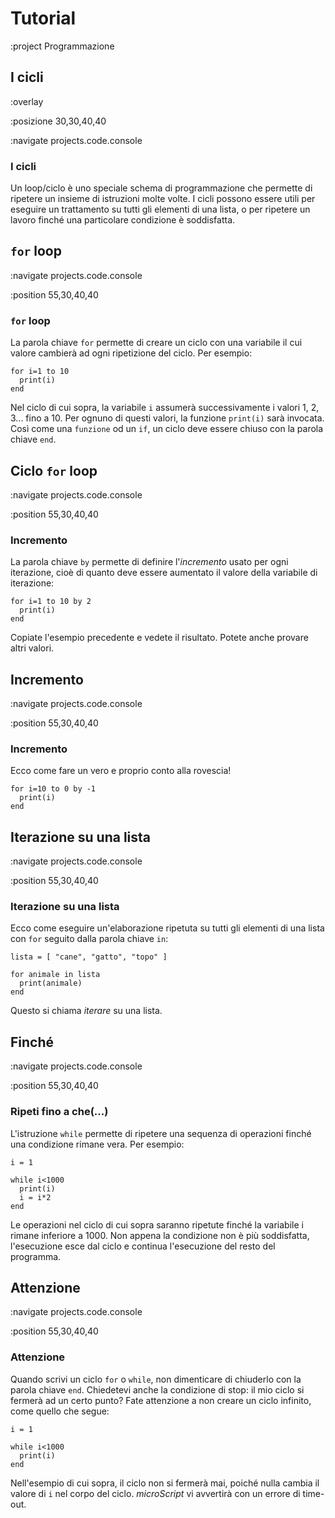 # Tutorial

:project Programmazione

## I cicli

:overlay

:posizione 30,30,40,40

:navigate projects.code.console

### I cicli

Un loop/ciclo è uno speciale schema di programmazione che permette di ripetere un insieme di istruzioni
molte volte. I cicli possono essere utili per eseguire un trattamento
su tutti gli elementi di una lista, o per ripetere un lavoro finché
una particolare condizione è soddisfatta.

## ```for``` loop

:navigate projects.code.console

:position 55,30,40,40

### ```for``` loop

La parola chiave ```for``` permette di creare un ciclo con una variabile il cui valore
cambierà ad ogni ripetizione del ciclo. Per esempio:

```
for i=1 to 10
  print(i)
end
```

Nel ciclo di cui sopra, la variabile ```i``` assumerà successivamente i valori
1, 2, 3... fino a 10. Per ognuno di questi valori, la funzione ```print(i)``` sarà
invocata. Così come una ```funzione``` od un ```if```, un ciclo deve essere chiuso con
la parola chiave ```end```.

## Ciclo ```for``` loop

:navigate projects.code.console

:position 55,30,40,40

### Incremento

La parola chiave ```by``` permette di definire l'*incremento* usato per ogni iterazione,
cioè di quanto deve essere aumentato il valore della variabile di iterazione:

```
for i=1 to 10 by 2
  print(i)
end
```

Copiate l'esempio precedente e vedete il risultato. Potete anche provare altri
valori.

## Incremento

:navigate projects.code.console

:position 55,30,40,40

### Incremento

Ecco come fare un vero e proprio conto alla rovescia!

```
for i=10 to 0 by -1
  print(i)
end
```

## Iterazione su una lista

:navigate projects.code.console

:position 55,30,40,40

### Iterazione su una lista

Ecco come eseguire un'elaborazione ripetuta su tutti gli elementi di una lista con
```for``` seguito dalla parola chiave ```in```:

```
lista = [ "cane", "gatto", "topo" ]

for animale in lista
  print(animale)
end
```

Questo si chiama *iterare* su una lista.

## Finché

:navigate projects.code.console

:position 55,30,40,40

### Ripeti fino a che(...)

L'istruzione ```while``` permette di ripetere una sequenza di operazioni finché una
condizione rimane vera. Per esempio:

```
i = 1

while i<1000
  print(i)
  i = i*2
end
```

Le operazioni nel ciclo di cui sopra saranno ripetute finché la variabile i rimane
inferiore a 1000. Non appena la condizione non è più soddisfatta, l'esecuzione esce dal ciclo
e continua l'esecuzione del resto del programma.


## Attenzione

:navigate projects.code.console

:position 55,30,40,40

### Attenzione

Quando scrivi un ciclo ```for``` o ```while```, non dimenticare di chiuderlo
con la parola chiave ```end```. Chiedetevi anche la condizione di stop:
il mio ciclo si fermerà ad un certo punto? Fate attenzione a non creare un ciclo infinito,
come quello che segue:

```
i = 1

while i<1000
  print(i)
end
```

Nell'esempio di cui sopra, il ciclo non si fermerà mai, poiché nulla
cambia il valore di ```i``` nel corpo del ciclo. *microScript* vi avvertirà
con un errore di time-out.
